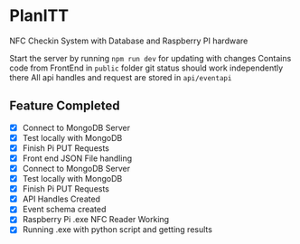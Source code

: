 # PlanITT
NFC Checkin System with Database and Raspberry PI hardware

Start the server by running `npm run dev` for updating with changes
Contains code from FrontEnd in `public` folder git status should work independently there
All api handles and request are stored in `api/eventapi`

## Feature Completed
- [x] Connect to MongoDB Server 
- [x] Test locally with MongoDB
- [x] Finish Pi PUT Requests
- [x] Front end JSON File handling
- [x] Connect to MongoDB Server 
- [x] Test locally with MongoDB
- [x] Finish Pi PUT Requests
- [x] API Handles Created
- [x] Event schema created
- [x] Raspberry Pi .exe NFC Reader Working
- [x] Running .exe with python script and getting results
